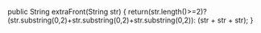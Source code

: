 public String extraFront(String str) {
  return(str.length()>=2)?
  (str.substring(0,2)+str.substring(0,2)+str.substring(0,2)):
  (str + str + str);
}
